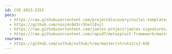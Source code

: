```yaml
---
id: CVE-2013-2251
pocs:
  - https://raw.githubusercontent.com/projectdiscovery/nuclei-templates/master/cves/CVE-2013-2251.yaml
  - https://github.com/ninj4c0d3r/ShellEvil
  - https://raw.githubusercontent.com/jaeles-project/jaeles-signatures/master/cves/apache-struts-rce-cve-2013-2251.yaml
  - https://raw.githubusercontent.com/rapid7/metasploit-framework/master/modules/exploits/multi/http/struts_default_action_mapper.rb
courses:
  - https://github.com/vulhub/vulhub/tree/master/struts2/s2-016
---
```

